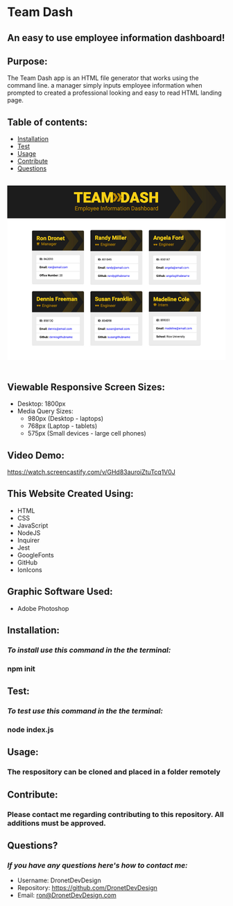 # Team Dash
## An easy to use employee information dashboard!

## Purpose:
The Team Dash app is an HTML file generator that works using the command line. a manager simply inputs employee information when prompted to created a professional looking and easy to read HTML landing page.

## **Table of contents:**
  * [Installation](#installation)
  * [Test](#test)
  * [Usage](#usage)
  * [Contribute](#contribute)
  * [Questions](#questions)

<br>
<div align="left">
    <img src="./dist/images/team-dash-screenshot.jpg" width="800px" /> 
</div>
<br>

## Viewable Responsive Screen Sizes:
* Desktop: 1800px
* Media Query Sizes:
  - 980px (Desktop - laptops)
  - 768px (Laptop - tablets)
  - 575px (Small devices - large cell phones)

## Video Demo:
https://watch.screencastify.com/v/GHd83auroiZtuTcq1V0J

## This Website Created Using:
* HTML 
* CSS
* JavaScript
* NodeJS 
* Inquirer
* Jest 
* GoogleFonts 
* GitHub
* IonIcons


## Graphic Software Used:
* Adobe Photoshop

## Installation:
  ### *To install use this command in the the terminal:*
  ### npm init

## Test:
  ### *To test use this command in the the terminal:*
  ### node index.js

## Usage:
  ### The respository can be cloned and placed in a folder remotely

## Contribute:
### Please contact me regarding contributing to this repository. All additions must be approved.

## Questions?
### *If you have any questions here's how to contact me:*
* Username: DronetDevDesign
* Repository: https://github.com/DronetDevDesign
* Email: ron@DronetDevDesign.com
